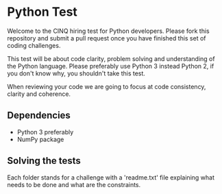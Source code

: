 # Python Test

Welcome to the CINQ hiring test for Python developers. Please fork this repository and submit a pull request once you have finished this set of coding challenges.

This test will be about code clarity, problem solving and understanding of the Python language. Please preferably use Python 3 instead Python 2, if you don't know why, you shouldn't take this test.

When reviewing your code we are going to focus at code consistency, clarity and coherence.

## Dependencies

* Python 3 preferably
* NumPy package

## Solving the tests

Each folder stands for a challenge with a 'readme.txt' file explaining what needs to be done and what are the constraints.
